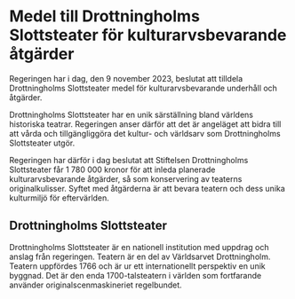 # Medel till Drottningholms Slottsteater för kulturarvsbevarande åtgärder

Regeringen har i dag, den 9 november 2023, beslutat att tilldela Drottningholms Slottsteater medel för kulturarvsbevarande underhåll och åtgärder.

Drottningholms Slottsteater har en unik särställning bland världens historiska teatrar. Regeringen anser därför att det är angeläget att bidra till att vårda och tillgängliggöra det kultur- och världsarv som Drottningholms Slottsteater utgör.

Regeringen har därför i dag beslutat att Stiftelsen Drottningholms Slottsteater får 1 780 000 kronor för att inleda planerade kulturarvsbevarande åtgärder, så som konservering av teaterns originalkulisser. Syftet med åtgärderna är att bevara teatern och dess unika kulturmiljö för eftervärlden.

## Drottningholms Slottsteater

Drottningholms Slottsteater är en nationell institution med uppdrag och anslag från regeringen. Teatern är en del av Världsarvet Drottningholm. Teatern uppfördes 1766 och är ur ett internationellt perspektiv en unik byggnad. Det är den enda 1700-talsteatern i världen som fortfarande använder originalscenmaskineriet regelbundet.
